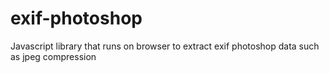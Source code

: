 # exif-photoshop
Javascript library that runs on browser to extract exif photoshop data such as jpeg compression
